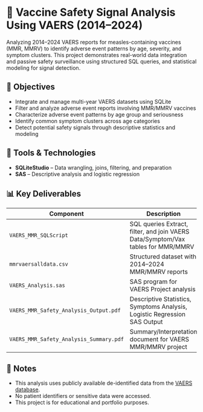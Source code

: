 # 🧪 Vaccine Safety Signal Analysis Using VAERS (2014–2024)

Analyzing 2014–2024 VAERS reports for measles-containing vaccines (MMR, MMRV) to identify adverse event patterns by age, severity, and symptom clusters. 
This project demonstrates real-world data integration and passive safety surveillance using structured SQL queries, and statistical modeling for signal detection.

## 📌 Objectives

- Integrate and manage multi-year VAERS datasets using SQLite
- Filter and analyze adverse event reports involving MMR/MMRV vaccines
- Characterize adverse event patterns by age group and seriousness
- Identify common symptom clusters across age categories
- Detect potential safety signals through descriptive statistics and modeling

## 🧰 Tools & Technologies

- **SQLiteStudio** – Data wrangling, joins, filtering, and preparation
- **SAS** – Descriptive analysis and logistic regression

## 📊 Key Deliverables

| Component | Description |
|----------|-------------|
| `VAERS_MMR_SQLScript` | SQL queries Extract, filter, and join VAERS Data/Symptom/Vax tables for MMR/MMRV |
| `mmrvaersalldata.csv` | Structured dataset with 2014–2024 MMR/MMRV reports |
| `VAERS_Analysis.sas` | SAS program for VAERS Project analysis|
| `VAERS_MMR_Safety_Analysis_Output.pdf` | Descriptive Statistics, Symptoms Analysis, Logistic Regression SAS Output |
| `VAERS_MMR_Safety_Analysis_Summary.pdf` | Summary/Interpretation document for VAERS MMR/MMRV project |

## 🔐 Notes

- This analysis uses publicly available de-identified data from the [VAERS database](https://vaers.hhs.gov/data/datasets.html).
- No patient identifiers or sensitive data were accessed.
- This project is for educational and portfolio purposes.
